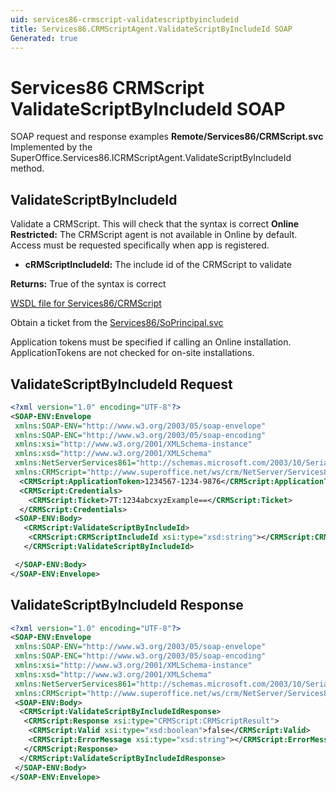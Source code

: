 ```yaml
---
uid: services86-crmscript-validatescriptbyincludeid
title: Services86.CRMScriptAgent.ValidateScriptByIncludeId SOAP
Generated: true
---
```


# Services86 CRMScript ValidateScriptByIncludeId SOAP

SOAP request and response examples **Remote/Services86/CRMScript.svc**
Implemented by the <see cref="M:SuperOffice.Services86.ICRMScriptAgent.ValidateScriptByIncludeId">SuperOffice.Services86.ICRMScriptAgent.ValidateScriptByIncludeId</see> method.

## ValidateScriptByIncludeId

Validate a CRMScript. This will check that the syntax is correct
<para /><b>Online Restricted:</b> The CRMScript agent is not available in Online by default. Access must be requested specifically when app is registered.

* **cRMScriptIncludeId:** The include id of the CRMScript to validate

**Returns:** True of the syntax is correct


[WSDL file for Services86/CRMScript](../Services86-CRMScript.md)

Obtain a ticket from the [Services86/SoPrincipal.svc](../SoPrincipal/SoPrincipal.md)

Application tokens must be specified if calling an Online installation. ApplicationTokens are not checked for on-site installations.

## ValidateScriptByIncludeId Request

```xml
<?xml version="1.0" encoding="UTF-8"?>
<SOAP-ENV:Envelope
 xmlns:SOAP-ENV="http://www.w3.org/2003/05/soap-envelope"
 xmlns:SOAP-ENC="http://www.w3.org/2003/05/soap-encoding"
 xmlns:xsi="http://www.w3.org/2001/XMLSchema-instance"
 xmlns:xsd="http://www.w3.org/2001/XMLSchema"
 xmlns:NetServerServices861="http://schemas.microsoft.com/2003/10/Serialization/"
 xmlns:CRMScript="http://www.superoffice.net/ws/crm/NetServer/Services86">
  <CRMScript:ApplicationToken>1234567-1234-9876</CRMScript:ApplicationToken>
  <CRMScript:Credentials>
    <CRMScript:Ticket>7T:1234abcxyzExample==</CRMScript:Ticket>
  </CRMScript:Credentials>
 <SOAP-ENV:Body>
   <CRMScript:ValidateScriptByIncludeId>
    <CRMScript:CRMScriptIncludeId xsi:type="xsd:string"></CRMScript:CRMScriptIncludeId>
   </CRMScript:ValidateScriptByIncludeId>

 </SOAP-ENV:Body>
</SOAP-ENV:Envelope>

```


## ValidateScriptByIncludeId Response

```xml
<?xml version="1.0" encoding="UTF-8"?>
<SOAP-ENV:Envelope
 xmlns:SOAP-ENV="http://www.w3.org/2003/05/soap-envelope"
 xmlns:SOAP-ENC="http://www.w3.org/2003/05/soap-encoding"
 xmlns:xsi="http://www.w3.org/2001/XMLSchema-instance"
 xmlns:xsd="http://www.w3.org/2001/XMLSchema"
 xmlns:NetServerServices861="http://schemas.microsoft.com/2003/10/Serialization/"
 xmlns:CRMScript="http://www.superoffice.net/ws/crm/NetServer/Services86">
 <SOAP-ENV:Body>
  <CRMScript:ValidateScriptByIncludeIdResponse>
   <CRMScript:Response xsi:type="CRMScript:CRMScriptResult">
    <CRMScript:Valid xsi:type="xsd:boolean">false</CRMScript:Valid>
    <CRMScript:ErrorMessage xsi:type="xsd:string"></CRMScript:ErrorMessage>
   </CRMScript:Response>
  </CRMScript:ValidateScriptByIncludeIdResponse>
 </SOAP-ENV:Body>
</SOAP-ENV:Envelope>

```

